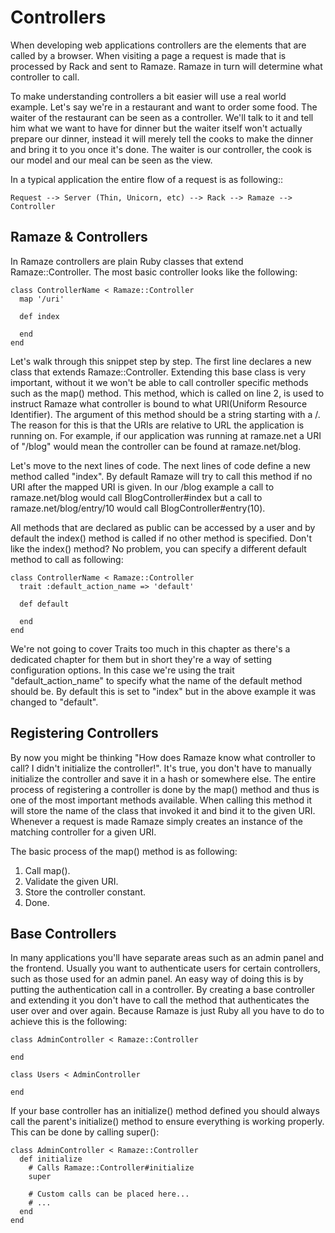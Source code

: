 # Controllers

When developing web applications controllers are the elements that are called
by a browser. When visiting a page a request is made that is processed by Rack
and sent to Ramaze. Ramaze in turn will determine what controller to call.

To make understanding controllers a bit easier will use a real world example.
Let's say we're in a restaurant and want to order some food. The waiter of the
restaurant can be seen as a controller. We'll talk to it and tell him what we
want to have for dinner but the waiter itself won't actually prepare our dinner,
instead it will merely tell the cooks to make the dinner and bring it to you once
it's done. The waiter is our controller, the cook is our model and our meal can
be seen as the view.

In a typical application the entire flow of a request is as following::

    Request --> Server (Thin, Unicorn, etc) --> Rack --> Ramaze --> Controller

## Ramaze & Controllers

In Ramaze controllers are plain Ruby classes that extend Ramaze::Controller. The
most basic controller looks like the following:

    class ControllerName < Ramaze::Controller
      map '/uri'

      def index

      end
    end

Let's walk through this snippet step by step. The first line declares a new
class that extends Ramaze::Controller. Extending this base class is very
important, without it we won't be able to call controller specific methods such
as the map() method. This method, which is called on line 2, is used to instruct
Ramaze what controller is bound to what URI(Uniform Resource Identifier). The
argument of this method should be a string starting with a /. The reason for
this is that the URIs are relative to URL the application is running on. For
example, if our application was running at ramaze.net a URI of "/blog" would
mean the controller can be found at ramaze.net/blog.

Let's move to the next lines of code. The next lines of code define a new method
called "index". By default Ramaze will try to call this method if no URI after
the mapped URI is given. In our /blog example a call to ramaze.net/blog would
call BlogController#index but a call to ramaze.net/blog/entry/10 would call
BlogController#entry(10).

All methods that are declared as public can be accessed by a user and by default
the index() method is called if no other method is specified. Don't like the
index() method? No problem, you can specify a different default method to call
as following:

    class ControllerName < Ramaze::Controller
      trait :default_action_name => 'default'

      def default

      end
    end

We're not going to cover Traits too much in this chapter as there's a dedicated
chapter for them but in short they're a way of setting configuration options. In
this case we're using the trait "default_action_name" to specify what the name
of the default method should be. By default this is set to "index" but in the
above example it was changed to "default".

## Registering Controllers

By now you might be thinking "How does Ramaze know what controller to call? I
didn't initialize the controller!". It's true, you don't have to manually
initialize the controller and save it in a hash or somewhere else. The entire
process of registering a controller is done by the map() method and thus is one
of the most important methods available. When calling this method it will store
the name of the class that invoked it and bind it to the given URI. Whenever a
request is made Ramaze simply creates an instance of the matching controller
for a given URI.

The basic process of the map() method is as following:

1. Call map().
2. Validate the given URI.
3. Store the controller constant.
4. Done.

## Base Controllers

In many applications you'll have separate areas such as an admin panel and the
frontend. Usually you want to authenticate users for certain controllers, such
as those used for an admin panel. An easy way of doing this is by putting the
authentication call in a controller. By creating a base controller and extending
it you don't have to call the method that authenticates the user over and over
again. Because Ramaze is just Ruby all you have to do to achieve this is the
following:

    class AdminController < Ramaze::Controller

    end

    class Users < AdminController

    end

If your base controller has an initialize() method defined you should always
call the parent's initialize() method to ensure everything is working properly.
This can be done by calling super():

    class AdminController < Ramaze::Controller
      def initialize
        # Calls Ramaze::Controller#initialize
        super

        # Custom calls can be placed here...
        # ...
      end
    end
